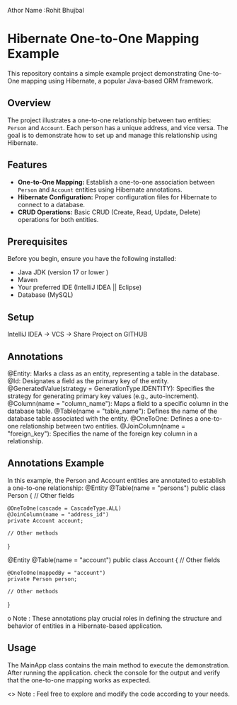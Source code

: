 Athor Name :Rohit Bhujbal

# Hibernate One-to-One Mapping Example

This repository contains a simple example project demonstrating One-to-One mapping using Hibernate, a popular Java-based ORM framework.

## Overview

The project illustrates a one-to-one relationship between two entities: `Person` and `Account`. Each person has a unique address, and vice versa. The goal is to demonstrate how to set up and manage this relationship using Hibernate.

## Features

- **One-to-One Mapping:** Establish a one-to-one association between `Person` and `Account` entities using Hibernate annotations.
- **Hibernate Configuration:** Proper configuration files for Hibernate to connect to a database.
- **CRUD Operations:** Basic CRUD (Create, Read, Update, Delete) operations for both entities.

## Prerequisites

Before you begin, ensure you have the following installed:

- Java JDK (version 17 or lower )
- Maven
- Your preferred IDE (IntelliJ IDEA || Eclipse)
- Database (MySQL)

## Setup

IntelliJ IDEA -> VCS -> Share Project on GITHUB

## Annotations
@Entity: Marks a class as an entity, representing a table in the database.
@Id: Designates a field as the primary key of the entity.
@GeneratedValue(strategy = GenerationType.IDENTITY): Specifies the strategy for generating primary key values (e.g., auto-increment).
@Column(name = "column_name"): Maps a field to a specific column in the database table.
@Table(name = "table_name"): Defines the name of the database table associated with the entity.
@OneToOne: Defines a one-to-one relationship between two entities.
@JoinColumn(name = "foreign_key"): Specifies the name of the foreign key column in a relationship.

## Annotations Example
In this example, the Person and Account entities are annotated to establish a one-to-one relationship:
@Entity
@Table(name = "persons")
public class Person {
    // Other fields

    @OneToOne(cascade = CascadeType.ALL)
    @JoinColumn(name = "address_id")
    private Account account;

    // Other methods
}


@Entity
@Table(name = "account")
public class Account {
    // Other fields

    @OneToOne(mappedBy = "account")
    private Person person;

    // Other methods
}

o Note : These annotations play crucial roles in defining the structure and behavior of entities in a Hibernate-based application.

## Usage
The MainApp class contains the main method to execute the demonstration. After running the application.
check the console for the output and verify that the one-to-one mapping works as expected.

<> Note : Feel free to explore and modify the code according to your needs.



   
